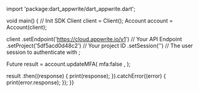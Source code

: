 import 'package:dart_appwrite/dart_appwrite.dart';

void main() { // Init SDK
  Client client = Client();
  Account account = Account(client);

  client
    .setEndpoint('https://cloud.appwrite.io/v1') // Your API Endpoint
    .setProject('5df5acd0d48c2') // Your project ID
    .setSession('') // The user session to authenticate with
  ;

  Future result = account.updateMFA(
    mfa:false ,
  );

  result
    .then((response) {
      print(response);
    }).catchError((error) {
      print(error.response);
  });
}}